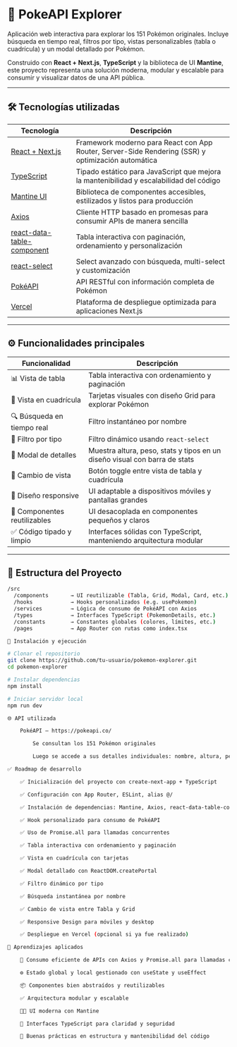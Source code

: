 # 🧬 PokeAPI Explorer

Aplicación web interactiva para explorar los 151 Pokémon originales. Incluye búsqueda en tiempo real, filtros por tipo, vistas personalizables (tabla o cuadrícula) y un modal detallado por Pokémon.

Construido con **React + Next.js**, **TypeScript** y la biblioteca de UI **Mantine**, este proyecto representa una solución moderna, modular y escalable para consumir y visualizar datos de una API pública.

---

## 🛠️ Tecnologías utilizadas

| Tecnología                       | Descripción                                                                                          |
|----------------------------------|------------------------------------------------------------------------------------------------------|
| [React + Next.js](https://nextjs.org/) | Framework moderno para React con App Router, Server-Side Rendering (SSR) y optimización automática |
| [TypeScript](https://www.typescriptlang.org/) | Tipado estático para JavaScript que mejora la mantenibilidad y escalabilidad del código             |
| [Mantine UI](https://mantine.dev/) | Biblioteca de componentes accesibles, estilizados y listos para producción                          |
| [Axios](https://axios-http.com/) | Cliente HTTP basado en promesas para consumir APIs de manera sencilla                               |
| [react-data-table-component](https://react-data-table-component.netlify.app/) | Tabla interactiva con paginación, ordenamiento y personalización                                   |
| [react-select](https://react-select.com/) | Select avanzado con búsqueda, multi-select y customización                                         |
| [PokéAPI](https://pokeapi.co/) | API RESTful con información completa de Pokémon                                                      |
| [Vercel](https://vercel.com/) | Plataforma de despliegue optimizada para aplicaciones Next.js                                        |

---

## ⚙️ Funcionalidades principales

| Funcionalidad                | Descripción                                                                 |
|-----------------------------|-----------------------------------------------------------------------------|
| 📊 Vista de tabla           | Tabla interactiva con ordenamiento y paginación                            |
| 🧱 Vista en cuadrícula      | Tarjetas visuales con diseño Grid para explorar Pokémon                    |
| 🔍 Búsqueda en tiempo real  | Filtro instantáneo por nombre                                               |
| 🧪 Filtro por tipo          | Filtro dinámico usando `react-select`                                       |
| 🧬 Modal de detalles        | Muestra altura, peso, stats y tipos en un diseño visual con barra de stats |
| 🔁 Cambio de vista          | Botón toggle entre vista de tabla y cuadrícula                             |
| 📱 Diseño responsive        | UI adaptable a dispositivos móviles y pantallas grandes                    |
| 🧩 Componentes reutilizables| UI desacoplada en componentes pequeños y claros                            |
| ✅ Código tipado y limpio   | Interfaces sólidas con TypeScript, manteniendo arquitectura modular        |

---

## 🧠 Estructura del Proyecto

```bash
/src
  /components       → UI reutilizable (Tabla, Grid, Modal, Card, etc.)
  /hooks            → Hooks personalizados (e.g. usePokemon)
  /services         → Lógica de consumo de PokéAPI con Axios
  /types            → Interfaces TypeScript (PokemonDetails, etc.)
  /constants        → Constantes globales (colores, límites, etc.)
  /pages            → App Router con rutas como index.tsx

🚀 Instalación y ejecución

# Clonar el repositorio
git clone https://github.com/tu-usuario/pokemon-explorer.git
cd pokemon-explorer

# Instalar dependencias
npm install

# Iniciar servidor local
npm run dev

🌐 API utilizada

    PokéAPI – https://pokeapi.co/

        Se consultan los 151 Pokémon originales

        Luego se accede a sus detalles individuales: nombre, altura, peso, tipos, stats, imágenes, etc.

✅ Roadmap de desarrollo

    ✅ Inicialización del proyecto con create-next-app + TypeScript

    ✅ Configuración con App Router, ESLint, alias @/

    ✅ Instalación de dependencias: Mantine, Axios, react-data-table-component, react-select

    ✅ Hook personalizado para consumo de PokéAPI

    ✅ Uso de Promise.all para llamadas concurrentes

    ✅ Tabla interactiva con ordenamiento y paginación

    ✅ Vista en cuadrícula con tarjetas

    ✅ Modal detallado con ReactDOM.createPortal

    ✅ Filtro dinámico por tipo

    ✅ Búsqueda instantánea por nombre

    ✅ Cambio de vista entre Tabla y Grid

    ✅ Responsive Design para móviles y desktop

    ✅ Despliegue en Vercel (opcional si ya fue realizado)

🧠 Aprendizajes aplicados

    🔄 Consumo eficiente de APIs con Axios y Promise.all para llamadas concurrentes

    ⚙️ Estado global y local gestionado con useState y useEffect

    📦 Componentes bien abstraídos y reutilizables

    ✅ Arquitectura modular y escalable

    🧑‍🎨 UI moderna con Mantine

    🧾 Interfaces TypeScript para claridad y seguridad

    🧩 Buenas prácticas en estructura y mantenibilidad del código